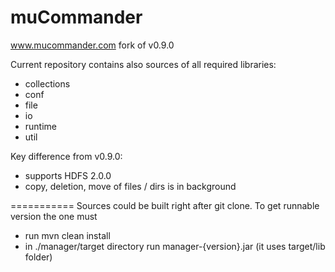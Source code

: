 muCommander
===========

www.mucommander.com fork of v0.9.0

Current repository contains also sources of all required libraries:
* collections
* conf
* file
* io
* runtime
* util

Key difference from v0.9.0:
* supports HDFS 2.0.0
* copy, deletion, move of files / dirs is in background

===========
Sources could be built right after git clone.
To get runnable version the one must
* run mvn clean install
* in ./manager/target directory run manager-{version}.jar (it uses target/lib folder)
